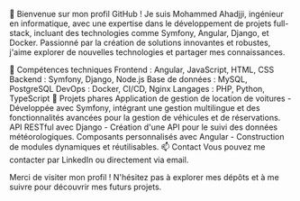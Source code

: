 👋 Bienvenue sur mon profil GitHub !
Je suis Mohammed Ahadjji, ingénieur en informatique, avec une expertise dans le développement de projets full-stack, incluant des technologies comme Symfony, Angular, Django, et Docker. Passionné par la création de solutions innovantes et robustes, j'aime explorer de nouvelles technologies et partager mes connaissances.

🔧 Compétences techniques
Frontend : Angular, JavaScript, HTML, CSS
Backend : Symfony, Django, Node.js
Base de données : MySQL, PostgreSQL
DevOps : Docker, CI/CD, Nginx
Langages : PHP, Python, TypeScript
📘 Projets phares
Application de gestion de location de voitures - Développée avec Symfony, intégrant une gestion multilingue et des fonctionnalités avancées pour la gestion de véhicules et de réservations.
API RESTful avec Django - Création d'une API pour le suivi des données météorologiques.
Composants personnalisés avec Angular - Construction de modules dynamiques et réutilisables.
📫 Contact
Vous pouvez me contacter par LinkedIn ou directement via email.

Merci de visiter mon profil ! N'hésitez pas à explorer mes dépôts et à me suivre pour découvrir mes futurs projets.
